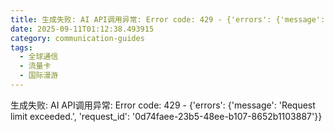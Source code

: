 ```yaml
---
title: 生成失败: AI API调用异常: Error code: 429 - {'errors': {'message': 'Request limit exceeded.', 'request_id': '64c3bb9a-91cb-498c-a08b-39fc49fed697'}}
date: 2025-09-11T01:12:38.493915
category: communication-guides
tags:
  - 全球通信
  - 流量卡
  - 国际漫游
---
```


生成失败: AI API调用异常: Error code: 429 - {'errors': {'message': 'Request limit exceeded.', 'request_id': '0d74faee-23b5-48ee-b107-8652b1103887'}}